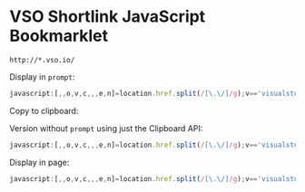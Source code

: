 # VSO Shortlink JavaScript Bookmarklet

`http://*.vso.io/`

Display in `prompt`:

```js
javascript:[,,o,v,c,,,e,n]=location.href.split(/[\.\/]/g);v=='visualstudio'&&c=='com'&&e=='edit'&&prompt('Copied!',`http://${o}.vso.io/${n}`)&&false
```

Copy to clipboard:



Version without `prompt` using just the Clipboard API:

```js
javascript:[,,o,v,c,,,e,n]=location.href.split(/[\.\/]/g);v=='visualstudio'&&c=='com'&&e=='edit'&&navigator.clipboard.writeText(`http://${o}.vso.io/${n}`).then(()=>location.hash='copied').catch(e=>location.hash=e.toString())&&false
```

Display in page:

```js
javascript:[,,o,v,c,,,e,n]=location.href.split(/[\.\/]/g);v=='visualstudio'&&c=='com'&&e=='edit'&&`<a href="http://${o}.vso.io/${n}">${n}</a>`
```
